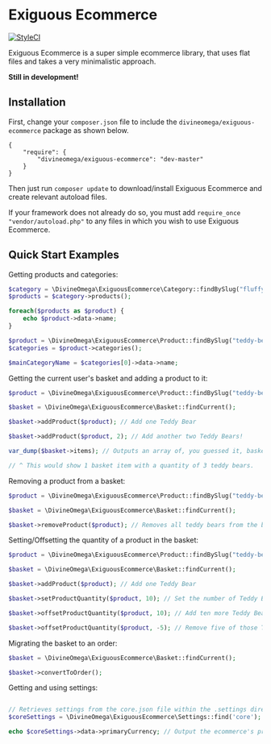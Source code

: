 # Exiguous Ecommerce

[![StyleCI](https://styleci.io/repos/42943155/shield)](https://styleci.io/repos/42943155)

Exiguous Ecommerce is a super simple ecommerce library, that uses flat files and takes a very minimalistic approach.

**Still in development!**

## Installation

First, change your `composer.json` file to include the `divineomega/exiguous-ecommerce` package as shown below.

```
{
    "require": {
        "divineomega/exiguous-ecommerce": "dev-master"
    }
}
```

Then just run `composer update` to download/install Exiguous Ecommerce and create relevant autoload files.

If your framework does not already do so, you must add `require_once "vendor/autoload.php"` to any files in which you wish to use Exiguous Ecommerce.

## Quick Start Examples

Getting products and categories:

```php
$category = \DivineOmega\ExiguousEcommerce\Category::findBySlug("fluffy-things");
$products = $category->products();

foreach($products as $product) {
    echo $product->data->name;
}
```

```php
$product = \DivineOmega\ExiguousEcommerce\Product::findBySlug("teddy-bear");
$categories = $product->categories();

$mainCategoryName = $categories[0]->data->name;
```

Getting the current user's basket and adding a product to it:

```php
$product = \DivineOmega\ExiguousEcommerce\Product::findBySlug("teddy-bear");

$basket = \DivineOmega\ExiguousEcommerce\Basket::findCurrent();

$basket->addProduct($product); // Add one Teddy Bear

$basket->addProduct($product, 2); // Add another two Teddy Bears!

var_dump($basket->items); // Outputs an array of, you guessed it, basket items! ^_^

// ^ This would show 1 basket item with a quantity of 3 teddy bears.

```

Removing a product from a basket:

```php
$product = \DivineOmega\ExiguousEcommerce\Product::findBySlug("teddy-bear");

$basket = \DivineOmega\ExiguousEcommerce\Basket::findCurrent();

$basket->removeProduct($product); // Removes all teddy bears from the basket
```

Setting/Offsetting the quantity of a product in the basket:

```php
$product = \DivineOmega\ExiguousEcommerce\Product::findBySlug("teddy-bear");

$basket = \DivineOmega\ExiguousEcommerce\Basket::findCurrent();

$basket->addProduct($product); // Add one Teddy Bear

$basket->setProductQuantity($product, 10); // Set the number of Teddy Bears in the basket to 10

$basket->offsetProductQuantity($product, 10); // Add ten more Teddy Bears

$basket->offsetProductQuantity($product, -5); // Remove five of those Teddy Bears
```

Migrating the basket to an order:

```php
$basket = \DivineOmega\ExiguousEcommerce\Basket::findCurrent();

$basket->convertToOrder();
```

Getting and using settings:

```php

// Retrieves settings from the core.json file within the .settings directory
$coreSettings = \DivineOmega\ExiguousEcommerce\Settings::find('core');

echo $coreSettings->data->primaryCurrency; // Output the ecommerce's primary currency setting

```
